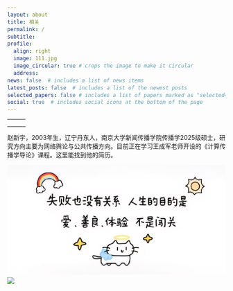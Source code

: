 ```yaml
---
layout: about
title: 相关
permalink: /
subtitle: 
profile:
  align: right
  image: 111.jpg
  image_circular: true # crops the image to make it circular
  address: 
news: false  # includes a list of news items
latest_posts: false  # includes a list of the newest posts
selected_papers: false # includes a list of papers marked as "selected={true}"
social: true  # includes social icons at the bottom of the page
---
```


<table style="border: none; border-collapse: collapse;">
  <tr>
    <td style="border: none;"></td>
    <td style="border: none;"></td>
    <td style="border: none;"></td>
  </tr>
  <tr>
    <td style="border: none;"></td>
    <td style="border: none;"></td>
    <td style="border: none;"></td>
  </tr>
  <tr>
    <td style="border: none;"></td>
    <td style="border: none;"></td>
    <td style="border: none;"></td>
  </tr>
</table>

赵新宇，2003年生，辽宁丹东人，南京大学新闻传播学院传播学2025级硕士，研究方向主要为网络舆论与公共传播方向。目前正在学习王成军老师开设的《计算传播学导论》课程。这里能找到他的简历。

<img src="assets/img/222.jpg" align = "middle" width = "800px">

<br>
<a href="https://github.com/SocratesClub/SocratesClub.github.io/edit/master/_pages/%E4%B8%AD%E6%96%87.md">
  <img src="https://user-images.githubusercontent.com/543384/192227995-fdb3a693-2f68-4dc4-b9bd-06053066322f.png" width = "800" align="middle" />
</a>
<br>
